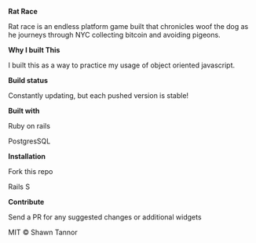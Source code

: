 **Rat Race**

Rat race is an endless platform game built that chronicles woof the dog as he journeys through NYC collecting bitcoin and avoiding pigeons.

**Why I built This**

I built this as a way to practice my usage of object oriented javascript.

**Build status**

Constantly updating, but each pushed version is stable!

**Built with**

Ruby on rails

PostgresSQL

**Installation**

Fork this repo

Rails S

**Contribute**

Send a PR for any suggested changes or additional widgets

MIT © Shawn Tannor
